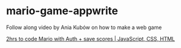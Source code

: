 # mario-game-appwrite
 Follow along video by Ania Kubów on how to make a web game

[2hrs to code Mario with Auth + save scores | JavaScript, CSS, HTML](https://youtu.be/1CVSI3MZNNg?si=oOwU493Bz5hn1Wsw)